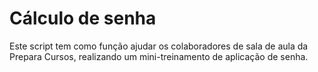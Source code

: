# Cálculo de senha

Este script tem como função ajudar os colaboradores de sala de aula da Prepara Cursos, realizando um mini-treinamento de aplicação de senha.


